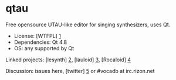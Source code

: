 qtau
====

Free opensource UTAU-like editor for singing synthesizers, uses Qt.
* License: [WTFPL] [1]
* Dependencies: Qt 4.8
* OS: any supported by Qt

Linked projects: [lesynth] [2], [lauloid] [3], [Rocaloid] [4]

Discussion: issues here, [twitter] [5] or #vocadb at irc.rizon.net

  [1]: http://wtfpl.net/about/                  "wtfpl.net"
  [2]: http://github.com/digited/lesynth        "Le Synth"
  [3]: http://gitorious.org/lauloid             "lauloid"
  [4]: http://github.com/Sleepwalking/Rocaloid  "Rocaloid"
  [5]: http://twitter.com/vocatuber             "vocatuber @ twitter"